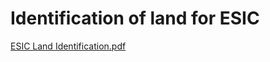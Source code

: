 # Identification of land for ESIC

  

[ESIC Land Identification.pdf](../files/63b2cd44-e770-47a4-9c67-28c0a6833887.pdf)